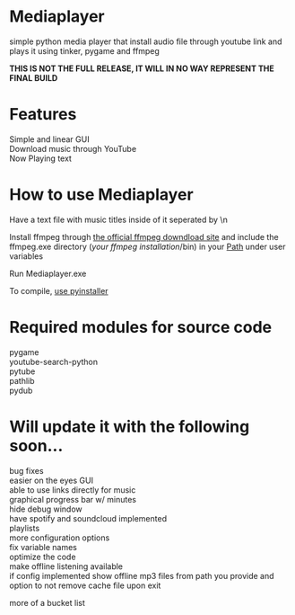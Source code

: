 # Mediaplayer
simple python media player that install audio file through youtube link and plays it using tinker, pygame and ffmpeg  
  
**THIS IS NOT THE FULL RELEASE, IT WILL IN NO WAY REPRESENT THE FINAL BUILD**

# Features
Simple and linear GUI  
Download music through YouTube  
Now Playing text  
  
# How to use Mediaplayer
Have a text file with music titles inside of it seperated by \n
  
Install ffmpeg through [the official ffmpeg downdload site](https://www.ffmpeg.org/download.html) and include the ffmpeg.exe directory (*your ffmpeg installation*/bin) in your [Path](https://www.architectryan.com/2018/03/17/add-to-the-path-on-windows-10/) under user variables
  
Run Mediaplayer.exe  
  
To compile, [use pyinstaller](https://pyinstaller.org/en/stable/)  
# Required modules for source code
  
pygame  
youtube-search-python  
pytube  
pathlib  
pydub  

  
# Will update it with the following soon...
bug fixes  
easier on the eyes GUI  
able to use links directly for music  
graphical progress bar w/ minutes  
hide debug window  
have spotify and soundcloud implemented  
playlists  
more configuration options  
fix variable names  
optimize the code  
make offline listening available  
if config implemented show offline mp3 files from path you provide and option to not remove cache file upon exit  
  
more of a bucket list  
